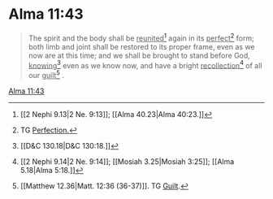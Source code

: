 # Alma 11:43

> The spirit and the body shall be <u>reunited</u>[^a] again in its <u>perfect</u>[^b] form; both limb and joint shall be restored to its proper frame, even as we now are at this time; and we shall be brought to stand before God, <u>knowing</u>[^c] even as we know now, and have a bright <u>recollection</u>[^d] of all our <u>guilt</u>[^e] .

[Alma 11:43](https://www.churchofjesuschrist.org/study/scriptures/bofm/alma/11?lang=eng&id=p43#p43)


[^a]: [[2 Nephi 9.13|2 Ne. 9:13]]; [[Alma 40.23|Alma 40:23.]]
[^b]: TG [Perfection.](https://www.churchofjesuschrist.org/study/scriptures/tg/perfection?lang=eng)
[^c]: [[D&C 130.18|D&C 130:18.]]
[^d]: [[2 Nephi 9.14|2 Ne. 9:14]]; [[Mosiah 3.25|Mosiah 3:25]]; [[Alma 5.18|Alma 5:18.]]
[^e]: [[Matthew 12.36|Matt. 12:36 (36-37)]]. TG [Guilt](https://www.churchofjesuschrist.org/study/scriptures/tg/guilt?lang=eng).
